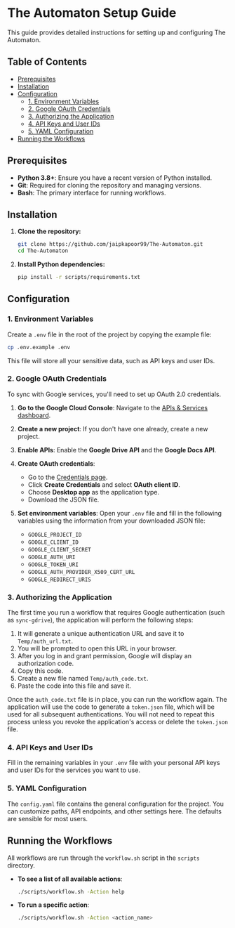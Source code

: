 # The Automaton Setup Guide

This guide provides detailed instructions for setting up and configuring The
Automaton.

## Table of Contents

- [Prerequisites](#prerequisites)
- [Installation](#installation)
- [Configuration](#configuration)
  - [1. Environment Variables](#1-environment-variables)
  - [2. Google OAuth Credentials](#2-google-oauth-credentials)
  - [3. Authorizing the Application](#3-authorizing-the-application)
  - [4. API Keys and User IDs](#4-api-keys-and-user-ids)
  - [5. YAML Configuration](#5-yaml-configuration)
- [Running the Workflows](#running-the-workflows)

## Prerequisites

- **Python 3.8+**: Ensure you have a recent version of Python installed.
- **Git**: Required for cloning the repository and managing versions.
- **Bash**: The primary interface for running workflows.

## Installation

1. **Clone the repository:**

    ```bash
    git clone https://github.com/jaipkapoor99/The-Automaton.git
    cd The-Automaton
    ```

2. **Install Python dependencies:**

    ```bash
    pip install -r scripts/requirements.txt
    ```

## Configuration

### 1. Environment Variables

Create a `.env` file in the root of the project by copying the example
file:

```bash
cp .env.example .env
```

This file will store all your sensitive data, such as API keys and user IDs.

### 2. Google OAuth Credentials

To sync with Google services, you'll need to set up OAuth 2.0 credentials.

1. **Go to the Google Cloud Console**:
    Navigate to the [APIs & Services
    dashboard](https://console.cloud.google.com/apis/dashboard).

2. **Create a new project**:
    If you don't have one already, create a new project.

3. **Enable APIs**:
    Enable the **Google Drive API** and the **Google Docs API**.

4. **Create OAuth credentials**:
   - Go to the [Credentials
       page](https://console.cloud.google.com/apis/credentials).
   - Click **Create Credentials** and select **OAuth client ID**.
   - Choose **Desktop app** as the application type.
   - Download the JSON file.

5. **Set environment variables**:
    Open your `.env` file and fill in the following variables using the
    information from your downloaded JSON file:
   - `GOOGLE_PROJECT_ID`
   - `GOOGLE_CLIENT_ID`
   - `GOOGLE_CLIENT_SECRET`
   - `GOOGLE_AUTH_URI`
   - `GOOGLE_TOKEN_URI`
   - `GOOGLE_AUTH_PROVIDER_X509_CERT_URL`
   - `GOOGLE_REDIRECT_URIS`

### 3. Authorizing the Application

The first time you run a workflow that requires Google authentication (such as
`sync-gdrive`), the application will perform the following steps:

1. It will generate a unique authentication URL and save it to
    `Temp/auth_url.txt`.
2. You will be prompted to open this URL in your browser.
3. After you log in and grant permission, Google will display an
    authorization code.
4. Copy this code.
5. Create a new file named `Temp/auth_code.txt`.
6. Paste the code into this file and save it.

Once the `auth_code.txt` file is in place, you can run the workflow again.
The application will use the code to generate a `token.json` file, which
will be used for all subsequent authentications. You will not need to repeat
this process unless you revoke the application's access or delete the
`token.json` file.

### 4. API Keys and User IDs

Fill in the remaining variables in your `.env` file with your personal API
keys and user IDs for the services you want to use.

### 5. YAML Configuration

The `config.yaml` file contains the general configuration for the project.
You can customize paths, API endpoints, and other settings here. The
defaults are sensible for most users.

## Running the Workflows

All workflows are run through the `workflow.sh` script in the `scripts`
directory.

- **To see a list of all available actions**:

    ```bash
    ./scripts/workflow.sh -Action help
    ```

- **To run a specific action**:

    ```bash
    ./scripts/workflow.sh -Action <action_name>
    ```
